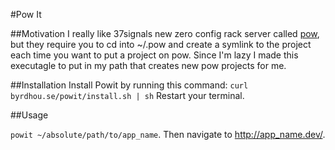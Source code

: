 #Pow It

##Motivation
I really like 37signals new zero config rack server called [pow](http://pow.cx/), but they require you to cd into ~/.pow and create a symlink to the project each time you want to put a project on pow. Since I'm lazy I made this executagle to put in my path that creates new pow projects for me.

##Installation
Install Powit by running this command:
`curl byrdhou.se/powit/install.sh | sh`
Restart your terminal. 

##Usage

`powit ~/absolute/path/to/app_name`. Then navigate to http://app_name.dev/.